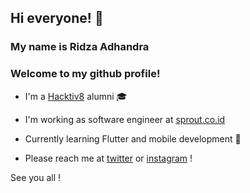 ## Hi everyone! 👋
### My name is Ridza Adhandra
### Welcome to my github profile!

* I'm a [Hacktiv8](https://hacktiv8.com/) alumni 🎓

* I'm working as software engineer at [sprout.co.id](https://sprout.co.id/) 

* Currently learning Flutter and mobile development 📲

* Please reach me at [twitter](https://twitter.com/andradhandra) or [instagram](https://www.instagram.com/andradhandra/) !

See you all !



<!--
**andradhandra/andradhandra** is a ✨ _special_ ✨ repository because its `README.md` (this file) appears on your GitHub profile.
-->
